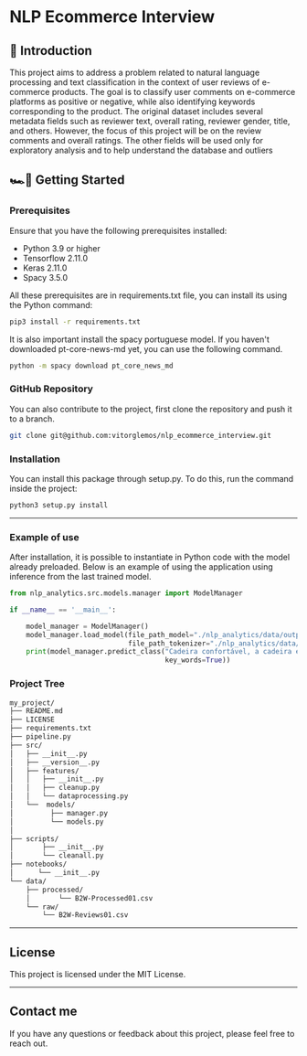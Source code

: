 # NLP Ecommerce Interview

## 📍 Introduction

This project aims to address a problem related to natural language processing and text classification in the context of user reviews of e-commerce products. The goal is to classify user comments on e-commerce platforms as positive or negative, while also identifying keywords corresponding to the product. The original dataset includes several metadata fields such as reviewer text, overall rating, reviewer gender, title, and others. However, the focus of this project will be on the review comments and overall ratings. The other fields will be used only for exploratory analysis and to help understand the database and outliers
## 🏎💨 Getting Started

### Prerequisites

Ensure that you have the following prerequisites installed:

- Python 3.9 or higher
- Tensorflow 2.11.0
- Keras 2.11.0
- Spacy 3.5.0
  
All these prerequisites are in requirements.txt file, you can install its using the Python command:
```bash
pip3 install -r requirements.txt
```

It is also important install the spacy portuguese model. If you haven't downloaded pt-core-news-md yet, you can use the following command.
```bash
python -m spacy download pt_core_news_md   
```

### GitHub Repository

You can also contribute to the project, first clone the repository and push it to a branch.
```bash
git clone git@github.com:vitorglemos/nlp_ecommerce_interview.git
```

### Installation 

You can install this package through setup.py. To do this, run the command inside the project:
```bash
python3 setup.py install
```
---

### Example of use

After installation, it is possible to instantiate in Python code with the model already preloaded. Below is an example of using the application using inference from the last trained model.

```python
from nlp_analytics.src.models.manager import ModelManager

if __name__ == '__main__':

    model_manager = ModelManager()
    model_manager.load_model(file_path_model="./nlp_analytics/data/output/model_v7.h5",
                             file_path_tokenizer="./nlp_analytics/data/output/tokenizer_v7.pickle")
    print(model_manager.predict_class("Cadeira confortável, a cadeira é rosa, muito bonita. Mas parece frágil!",
                                      key_words=True))
```

### Project Tree
```bash
my_project/
├── README.md
├── LICENSE
├── requirements.txt
├── pipeline.py
├── src/
│   ├── __init__.py
│   ├── __version__.py
│   ├── features/
│   │   ├── __init__.py
│   │   ├── cleanup.py
│   │   └── dataprocessing.py
│   └──  models/
│         ├── manager.py
│         └── models.py
│   
├── scripts/
│       ├── __init__.py
│       └── cleanall.py
├── notebooks/
│      └── __init__.py
└── data/
    ├── processed/
    │       └── B2W-Processed01.csv
    └── raw/
        └── B2W-Reviews01.csv
```

---
## License

This project is licensed under the MIT License.

---
## Contact me

If you have any questions or feedback about this project, please feel free to reach out.
